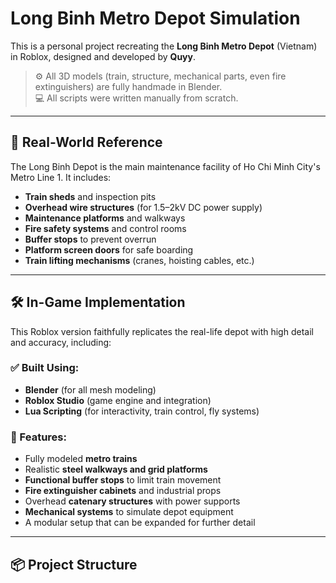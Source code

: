 # Long Binh Metro Depot Simulation

This is a personal project recreating the **Long Binh Metro Depot** (Vietnam) in Roblox, designed and developed by **Quyy**.

> ⚙️ All 3D models (train, structure, mechanical parts, even fire extinguishers) are fully handmade in Blender.  
> 💻 All scripts were written manually from scratch.

---

## 📍 Real-World Reference

The Long Binh Depot is the main maintenance facility of Ho Chi Minh City's Metro Line 1. It includes:

- **Train sheds** and inspection pits  
- **Overhead wire structures** (for 1.5–2kV DC power supply)  
- **Maintenance platforms** and walkways  
- **Fire safety systems** and control rooms  
- **Buffer stops** to prevent overrun  
- **Platform screen doors** for safe boarding  
- **Train lifting mechanisms** (cranes, hoisting cables, etc.)

---

## 🛠️ In-Game Implementation

This Roblox version faithfully replicates the real-life depot with high detail and accuracy, including:

### ✅ Built Using:
- **Blender** (for all mesh modeling)
- **Roblox Studio** (game engine and integration)
- **Lua Scripting** (for interactivity, train control, fly systems)

### 🧱 Features:
- Fully modeled **metro trains**
- Realistic **steel walkways and grid platforms**
- **Functional buffer stops** to limit train movement
- **Fire extinguisher cabinets** and industrial props
- Overhead **catenary structures** with power supports
- **Mechanical systems** to simulate depot equipment
- A modular setup that can be expanded for further detail

---

## 📦 Project Structure
